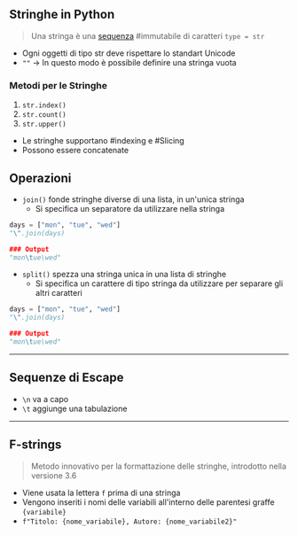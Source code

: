 ## Stringhe in Python

> Una stringa è una [sequenza](Sequenze%20in%20Python.md) #immutabile di caratteri
> `type = str`

- Ogni oggetti di tipo str deve rispettare lo standart Unicode
- `""` -> In questo modo è possibile definire una stringa vuota 

### Metodi per le Stringhe

1. `str.index()`
2. `str.count()`
3. `str.upper()`

- Le stringhe supportano #indexing e #Slicing 
- Possono essere concatenate

## Operazioni

- `join()` fonde stringhe diverse di una lista, in un'unica stringa
	- Si specifica un separatore da utilizzare nella stringa

```python
days = ["mon", "tue", "wed"]
"\".join(days)

### Output
"mon\tue\wed"
```

- `split()` spezza una stringa unica in una lista di stringhe
	- Si specifica un carattere di tipo stringa da utilizzare per separare gli altri caratteri

```python
days = ["mon", "tue", "wed"]
"\".join(days)

### Output
"mon\tue\wed"
```

---

## Sequenze di Escape

- `\n` va a capo
- `\t` aggiunge una tabulazione 
----

## F-strings

> Metodo innovativo per la formattazione delle stringhe, introdotto nella versione 3.6

- Viene usata la lettera `f` prima di una stringa
- Vengono inseriti i nomi delle variabili all'interno delle parentesi graffe `{variabile}`
- `f"Titolo: {nome_variabile}, Autore: {nome_variabile2}"`
